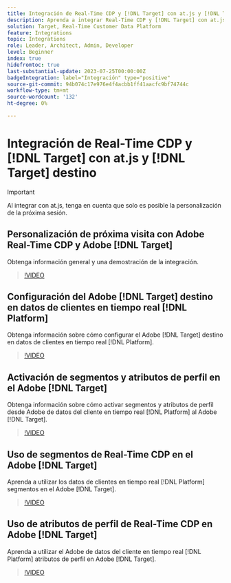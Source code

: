 ```yaml
---
title: Integración de Real-Time CDP y [!DNL Target] con at.js y [!DNL Target] destino
description: Aprenda a integrar Real-Time CDP y [!DNL Target] con at.js y [!DNL Target] destino.
solution: Target, Real-Time Customer Data Platform
feature: Integrations
topic: Integrations
role: Leader, Architect, Admin, Developer
level: Beginner
index: true
hidefromtoc: true
last-substantial-update: 2023-07-25T00:00:00Z
badgeIntegration: label="Integración" type="positive"
source-git-commit: 94b074c17e976e4f4acbb1ff41aacfc9bf74744c
workflow-type: tm+mt
source-wordcount: '132'
ht-degree: 0%

---
```



# Integración de Real-Time CDP y [!DNL Target] con at.js y [!DNL Target] destino

>[!IMPORTANT]
>
>Al integrar con at.js, tenga en cuenta que solo es posible la personalización de la próxima sesión.


## Personalización de próxima visita con Adobe Real-Time CDP y Adobe [!DNL Target]

Obtenga información general y una demostración de la integración.

>[!VIDEO](https://video.tv.adobe.com/v/340091?quality=12&learn=on)

## Configuración del Adobe [!DNL Target] destino en datos de clientes en tiempo real [!DNL Platform]

Obtenga información sobre cómo configurar el Adobe [!DNL Target] destino en datos de clientes en tiempo real [!DNL Platform].

>[!VIDEO](https://video.tv.adobe.com/v/3418799/?learn=on)

## Activación de segmentos y atributos de perfil en el Adobe [!DNL Target]

Obtenga información sobre cómo activar segmentos y atributos de perfil desde Adobe de datos del cliente en tiempo real [!DNL Platform] al Adobe [!DNL Target].

>[!VIDEO](https://video.tv.adobe.com/v/3419036/?learn=on)

## Uso de segmentos de Real-Time CDP en el Adobe [!DNL Target]

Aprenda a utilizar los datos de clientes en tiempo real [!DNL Platform] segmentos en el Adobe [!DNL Target].

>[!VIDEO](https://video.tv.adobe.com/v/3419149/?learn=on)

## Uso de atributos de perfil de Real-Time CDP en Adobe [!DNL Target]

Aprenda a utilizar el Adobe de datos del cliente en tiempo real [!DNL Platform] atributos de perfil en Adobe [!DNL Target].

>[!VIDEO](https://video.tv.adobe.com/v/3419318/?learn=on)

